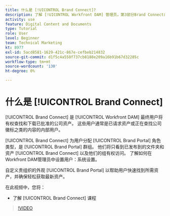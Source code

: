 ```yaml
---
title: 什么是 [!UICONTROL Brand Connect]?
description: 了解 [!UICONTROL Workfront DAM] 管理员，第3部分Brand Connect自定义课程。
activity: use
feature: Digital Content and Documents
type: Tutorial
role: User
level: Beginner
team: Technical Marketing
kt: 8977
exl-id: 5acd8581-1629-421c-867e-cefbeb214832
source-git-commit: d1f5c4a558f737cb8188e209a16b91b67d32285c
workflow-type: tm+mt
source-wordcount: '130'
ht-degree: 0%

---
```


# 什么是 [!UICONTROL Brand Connect]

[!UICONTROL Brand Connect] 是 [!UICONTROL Workfront DAM] 最终用户将有权查找和下载已批准的公司资产。 这些用户通常是已请求资产或正在查找公司徽标之类的内容的内部用户。

[!UICONTROL Brand Connect] 为用户分配 [!UICONTROL Brand Portal] 角色类型，是 [!UICONTROL Brand Portal] 群组。 他们将只看到已发布到的文件夹和资产 [!UICONTROL Brand Connect] 以及他们的组有权访问。 了解如何在Workfront DAM管理员中设置用户：系统设置。

<!-- Need the cross-reference link to other LP, mentioned above -->

自定义贵组织的外观 [!UICONTROL Brand Portal] 以帮助用户快速找到所需资产，并确保轻松获取最新资产。

在此视频中，您将：

* 了解 [!UICONTROL Brand Connect] 课程

>[!VIDEO](https://video.tv.adobe.com/v/335240/?quality=12)

<!-- Learn more graphic and link to article, below
* Workfront DAM within Workfront
 -->
